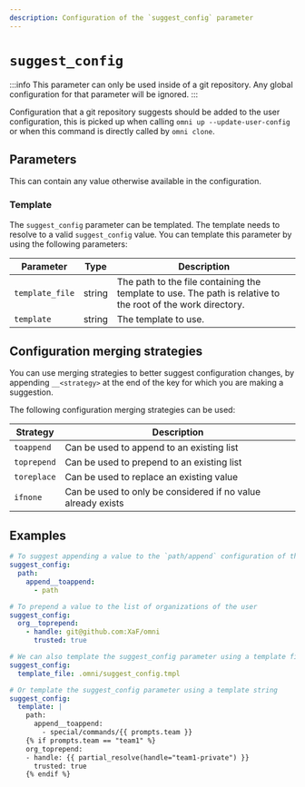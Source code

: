 ```yaml
---
description: Configuration of the `suggest_config` parameter
---
```


# `suggest_config`

:::info
This parameter can only be used inside of a git repository. Any global configuration for that parameter will be ignored.
:::

Configuration that a git repository suggests should be added to the user configuration, this is picked up when calling `omni up --update-user-config` or when this command is directly called by `omni clone`.

## Parameters

This can contain any value otherwise available in the configuration.

### Template

The `suggest_config` parameter can be templated. The template needs to resolve to a valid `suggest_config` value. You can template this parameter by using the following parameters:

| Parameter | Type | Description |
|-----------|------|-------------|
| `template_file` | string | The path to the file containing the template to use. The path is relative to the root of the work directory. |
| `template` | string | The template to use. |

## Configuration merging strategies

You can use merging strategies to better suggest configuration changes, by appending `__<strategy>` at the end of the key for which you are making a suggestion.

The following configuration merging strategies can be used:

| Strategy | Description |
|----------|-------------|
| `toappend` | Can be used to append to an existing list |
| `toprepend` | Can be used to prepend to an existing list |
| `toreplace` | Can be used to replace an existing value |
| `ifnone` | Can be used to only be considered if no value already exists |

## Examples

```yaml
# To suggest appending a value to the `path/append` configuration of the user
suggest_config:
  path:
    append__toappend:
      - path

# To prepend a value to the list of organizations of the user
suggest_config:
  org__toprepend:
    - handle: git@github.com:XaF/omni
      trusted: true

# We can also template the suggest_config parameter using a template file
suggest_config:
  template_file: .omni/suggest_config.tmpl

# Or template the suggest_config parameter using a template string
suggest_config:
  template: |
    path:
      append__toappend:
        - special/commands/{{ prompts.team }}
    {% if prompts.team == "team1" %}
    org_toprepend:
    - handle: {{ partial_resolve(handle="team1-private") }}
      trusted: true
    {% endif %}
```
